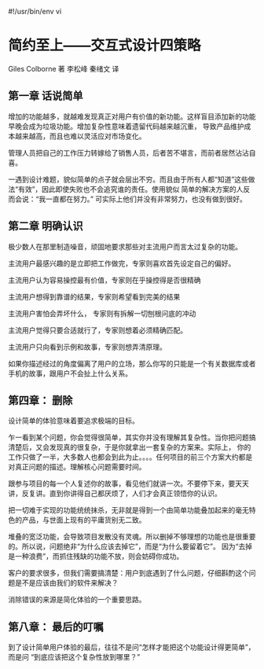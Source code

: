 #!/usr/bin/env vi


简约至上——交互式设计四策略
==========================
Giles Colborne 著
李松峰 秦绪文 译


第一章 话说简单
---------------
增加的功能越多，就越难发现真正对用户有价值的新功能。这样盲目添加新的功能早晚会成为垃圾功能。增加复杂性意味着遗留代码越来越沉重，
导致产品维护成本越来越高，而且也难以灵活应对市场变化。


管理人员把自己的工作压力转嫁给了销售人员，后者苦不堪言，而前者居然沾沾自喜。


一遇到设计难题，貌似简单的点子就会层出不穷。而且由于所有人都“知道”这些做法“有效”，因此即使失败也不会追究谁的责任。使用貌似
简单的解决方案的人反而会说：“我一直都在努力。” 可实际上他们并没有非常努力，也没有做到很好。


第二章 明确认识
---------------
极少数人在那里制造噪音，顽固地要求那些对主流用户而言太过复杂的功能。



主流用户最感兴趣的是立即把工作做完，专家则喜欢首先设定自己的偏好。

主流用户认为容易操控最有价值，专家则在乎操控得是否很精确

主流用户想得到靠谱的结果，专家则希望看到完美的结果

主流用户害怕会弄坏什么， 专家则有拆解一切刨根问底的冲动

主流用户觉得只要合适就行了，专家则想着必须精确匹配。

主流用户只向看到示例和故事，专家则想弄清原理。


如果你描述经过的角度偏离了用户的立场，那么你写的只能是一个有关数据库或者手机的故事，跟用户不会扯上什么关系。


第四章： 删除
--------------

设计简单的体验意味着要追求极端的目标。


乍一看到某个问题，你会觉得很简单，其实你并没有理解其复杂性。当你把问题搞清楚后，又会发现真的很复杂，于是你就拿出一套复杂的方案来。实际上，
你的工作只做了一半，大多数人也都会到此为止。。。。任何项目的前三个方案大约都是对真正问题的描述。理解核心问题需要时间。



跟参与项目的每一个人复述你的故事，看见他们就讲一次。不要停下来，要天天讲，反复讲。直到你讲得自己都厌烦了，人们才会真正领悟你的认识。


把一切难于实现的功能统统抹杀，无非就是得到一个由简单功能叠加起来的毫无特色的产品，与世面上现有的平庸货别无二致。

堆叠的宽泛功能，会导致项目发散没有灵魂。所以删掉不够理想的功能也是很重要的。所以说，问题绝非“为什么应该去掉它”，而是“为什么要留着它”。
因为“去掉是一种浪费”，而抓住残缺的功能不放，则会妨碍你成功。


客户的要求很多，但我们需要搞清楚：用户到底遇到了什么问题，仔细斟酌这个问题是不是应该由我们的软件来解决？

消除错误的来源是简化体验的一个重要思路。



第八章： 最后的叮嘱
--------------------

到了设计简单用户体验的最后，往往不是问“怎样才能把这个功能设计得更简单”，而是问 “到底应该把这个复杂性放到哪里？”


